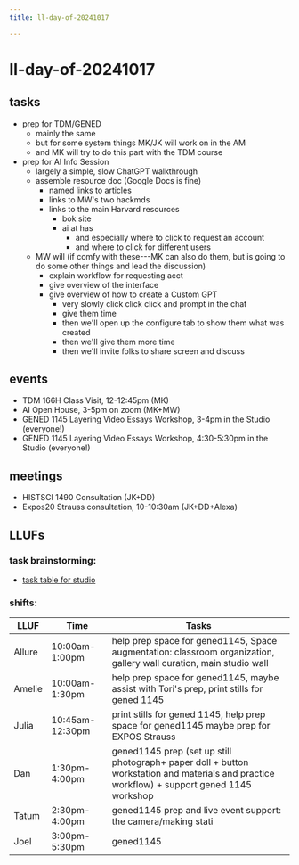 ```yaml
---
title: ll-day-of-20241017

---
```


# ll-day-of-20241017
## tasks

- prep for TDM/GENED
    - mainly the same 
    - but for some system things MK/JK will work on in the AM 
    - and MK will try to do this part with the TDM course
- prep for AI Info Session
    - largely a simple, slow ChatGPT walkthrough
    - assemble resource doc (Google Docs is fine)
        - named links to articles
        - links to MW's two hackmds
        - links to the main Harvard resources
            - bok site
            - ai at has
                - and especially where to click to request an account
                - and where to click for different users
    - MW will (if comfy with these---MK can also do them, but is going to do some other things and lead the discussion)
        - explain workflow for requesting acct
        - give overview of the interface
        - give overview of how to create a Custom GPT
            - very slowly click click click and prompt in the chat
            - give them time
            - then we'll open up the configure tab to show them what was created
            - then we'll give them more time
            - then we'll invite folks to share screen and discuss
    


## events
* TDM 166H Class Visit, 12-12:45pm (MK)
* AI Open House, 3-5pm on zoom (MK+MW)
* GENED 1145 Layering Video Essays Workshop, 3-4pm in the Studio (everyone!)
* GENED 1145 Layering Video Essays Workshop, 4:30-5:30pm in the Studio (everyone!)
## meetings
* HISTSCI 1490 Consultation (JK+DD)
* Expos20 Strauss consultation, 10-10:30am (JK+DD+Alexa)
## LLUFs
### task brainstorming: 

* [task table for studio](https://airtable.com/appN3NB28TdhG2S7x/tblHsMq7e2MwOiqsd/viwAYqLBckEODBII1?blocks=hide)

### shifts:

| LLUF | Time | Tasks |
| -------- | -------- | -------- |
| Allure | 10:00am-1:00pm | help prep space for gened1145, Space augmentation: classroom organization, gallery wall curation, main studio wall |
| Amelie | 10:00am-1:30pm | help prep space for gened1145, maybe assist with Tori's prep, print stills for gened 1145  |
| Julia | 10:45am-12:30pm |print stills for gened 1145, help prep space for gened1145 maybe prep for EXPOS Strauss |
| Dan | 1:30pm-4:00pm | gened1145 prep (set up still photograph+ paper doll + button  workstation and materials and practice workflow) + support gened 1145 workshop |
| Tatum | 2:30pm-4:00pm | gened1145 prep and live event support: the camera/making stati |
| Joel | 3:00pm-5:30pm | gened1145 |
